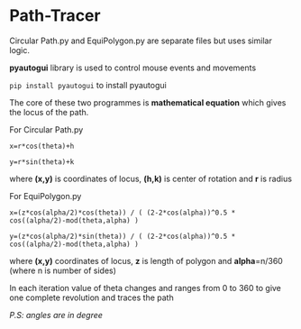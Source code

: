 # Path-Tracer
Circular Path.py and EquiPolygon.py are separate files but uses similar logic.

**pyautogui** library is used to control mouse events and movements

`pip install pyautogui` to install pyautogui

The core of these two programmes is **mathematical equation** which gives the locus of the path.

For Circular Path.py

`x=r*cos(theta)+h`

`y=r*sin(theta)+k`

where **(x,y)** is coordinates of locus, **(h,k)** is center of rotation and **r** is radius

For EquiPolygon.py

`x=(z*cos(alpha/2)*cos(theta)) / ( (2-2*cos(alpha))^0.5 * cos((alpha/2)-mod(theta,alpha) )`

`y=(z*cos(alpha/2)*sin(theta)) / ( (2-2*cos(alpha))^0.5 * cos((alpha/2)-mod(theta,alpha) )`

where **(x,y)** coordinates of locus, **z** is length of polygon and **alpha**=n/360 (where n is number of sides)

In each iteration value of theta changes and ranges from 0 to 360 to give one complete revolution and traces the path 

*P.S: _angles are in degree_* 

